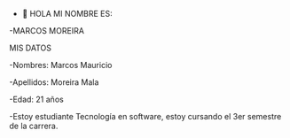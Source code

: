 - 👋 HOLA MI NOMBRE ES:

-MARCOS MOREIRA

MIS DATOS

-Nombres: Marcos Mauricio

-Apellidos: Moreira Mala

-Edad: 21 años

-Estoy estudiante Tecnología en software, estoy cursando el 3er semestre de la carrera.

<!---
Marcsucre25/MARCSUCRE25 is a ✨ special ✨ repository because its `README.md` (this file) appears on your GitHub profile.
You can click the Preview link to take a look at your changes.
--->
